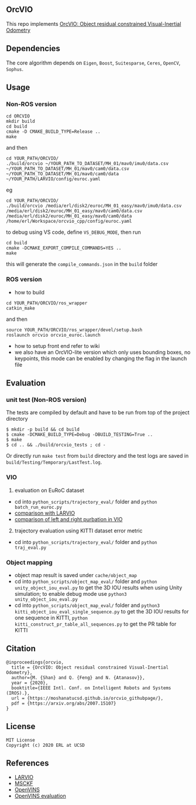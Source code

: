 ## OrcVIO 

This repo implements [OrcVIO: Object residual constrained Visual-Inertial Odometry](http://me-llamo-sean.cf/orcvio_githubpage/)

## Dependencies 

The core algorithm depends on `Eigen`, `Boost`, `Suitesparse`, `Ceres`, `OpenCV`, `Sophus`. 

## Usage 

### Non-ROS version 
```
cd ORCVIO
mkdir build
cd build
cmake -D CMAKE_BUILD_TYPE=Release ..
make
```
and then 
``` shellsession
cd YOUR_PATH/ORCVIO/
./build/orcvio ~/YOUR_PATH_TO_DATASET/MH_01/mav0/imu0/data.csv ~/YOUR_PATH_TO_DATASET/MH_01/mav0/cam0/data.csv ~/YOUR_PATH_TO_DATASET/MH_01/mav0/cam0/data ~/YOUR_PATH/LARVIO/config/euroc.yaml
```
eg 
``` shellsession
cd YOUR_PATH/ORCVIO/
./build/orcvio /media/erl/disk2/euroc/MH_01_easy/mav0/imu0/data.csv /media/erl/disk2/euroc/MH_01_easy/mav0/cam0/data.csv /media/erl/disk2/euroc/MH_01_easy/mav0/cam0/data /home/erl/Workspace/orcvio_cpp/config/euroc.yaml
```
to debug using VS code, define `VS_DEBUG_MODE`, then run
```
cd build
cmake -DCMAKE_EXPORT_COMPILE_COMMANDS=YES ..
make
```
this will generate the `compile_commands.json` in the `build` folder 

### ROS version 
- how to build 
```
cd YOUR_PATH/ORCVIO/ros_wrapper
catkin_make
```
and then 
```
source YOUR_PATH/ORCVIO/ros_wrapper/devel/setup.bash
roslaunch orcvio orcvio_euroc.launch
```
- how to setup front end refer to wiki 
- we also have an OrcVIO-lite version which only uses bounding boxes, no keypoints, this mode can be enabled by changing the flag in the launch file 

## Evaluation 

### unit test (Non-ROS version)

The tests are compiled by default and have to be run from top of the project directory

``` shellsession
$ mkdir -p build && cd build
$ cmake -DCMAKE_BUILD_TYPE=Debug -DBUILD_TESTING=True ..
$ make
$ cd .. && ./build/orcvio_tests ; cd -
```

Or directly run `make test` from `build` directory and the test logs are saved in `build/Testing/Temporary/LastTest.log`.

### VIO 

1. evaluation on EuRoC dataset 
- cd into `python_scripts/trajectory_eval/` folder and `python batch_run_euroc.py`
- [comparison with LARVIO](https://github.com/moshanATucsd/orcvio_cpp/blob/master/eval_results/orcvio_vs_larvio/orcvio_vs_larvio_euroc.md) 
- [comparison of left and right purbation in VIO](https://github.com/moshanATucsd/orcvio_cpp/blob/master/eval_results/left_vs_right_perturb/orcvio_result.md) 

2. trajectory evaluation using KITTI dataset error metric
- cd into `python_scripts/trajectory_eval/` folder and `python traj_eval.py`

### Object mapping 

- object map result is saved under `cache/object_map`
- cd into `python_scripts/object_map_eval/` folder and `python unity_object_iou_eval.py` to get the 3D IOU results when using Unity simulation; to enable debug mode use `python3 unity_object_iou_eval.py` 
- cd into `python_scripts/object_map_eval/` folder and `python3 kitti_object_iou_eval_single_sequence.py` to get the 3D IOU results for one sequence in KITTI, `python kitti_construct_pr_table_all_sequences.py` to get the PR table for KITTI

## Citation 

```
@inproceedings{orcvio,
  title = {OrcVIO: Object residual constrained Visual-Inertial Odometry},
  author={M. {Shan} and Q. {Feng} and N. {Atanasov}},
  year = {2020},
  booktitle={IEEE Intl. Conf. on Intelligent Robots and Systems (IROS).},
  url = {https://moshanatucsd.github.io/orcvio_githubpage/},
  pdf = {https://arxiv.org/abs/2007.15107}
}
```

## License

```
MIT License
Copyright (c) 2020 ERL at UCSD
```

## References 

- [LARVIO](https://github.com/PetWorm/LARVIO)
- [MSCKF](https://github.com/KumarRobotics/msckf_vio)
- [OpenVINS](https://github.com/rpng/open_vins)
- [OpenVINS evaluation](https://github.com/symao/open_vins)
